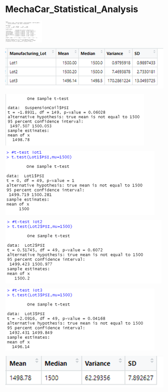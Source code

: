 # MechaCar_Statistical_Analysis

![](images/linear_regression.png)


![](images/lot_summary.png)


![](images/t_test.png)

![](images/t_test_lot1.png)

![](images/t_test_lot2.png)

![](images/t_test_lot3.png)

![](images/total_summary.png)


